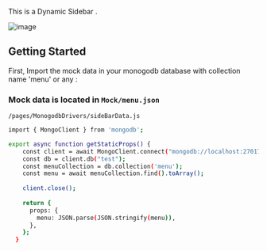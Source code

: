 This is a Dynamic Sidebar .

![image](https://github.com/Dev-Hooman/task1/assets/80707427/ab2d9ed8-9e94-49e5-9297-8f640f59b760)




## Getting Started

First, Import the mock data in your monogodb database with collection name 'menu' or any :

### Mock data is located in `Mock/menu.json`

`/pages/MonogodbDrivers/sideBarData.js`
```bash
import { MongoClient } from 'mongodb';

export async function getStaticProps() {
    const client = await MongoClient.connect("mongodb://localhost:27017");
    const db = client.db("test");
    const menuCollection = db.collection('menu');
    const menu = await menuCollection.find().toArray();
  
    client.close();
  
    return {
      props: {
        menu: JSON.parse(JSON.stringify(menu)),
      },
    };
  }
  
```



